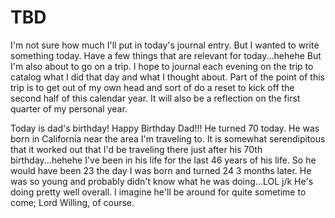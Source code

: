 # TBD

I'm not sure how much I'll put in today's journal entry. But I wanted to write something today. Have a few things that are relevant for today...hehehe But I'm also about to go on a trip. I hope to journal each evening on the trip to catalog what I did that day and what I thought about. Part of the point of this trip is to get out of my own head and sort of do a reset to kick off the second half of this calendar year. It will also be a reflection on the first quarter of my personal year.

Today is dad's birthday! Happy Birthday Dad!!! He turned 70 today. He was born in California near the area I'm traveling to. It is somewhat serendipitous that it worked out that I'd be traveling there just after his 70th birthday...hehehe I've been in his life for the last 46 years of his life. So he would have been 23 the day I was born and turned 24 3 months later. He was so young and probably didn't know what he was doing...LOL j/k He's doing pretty well overall. I imagine he'll be around for quite sometime to come; Lord Willing, of course.

